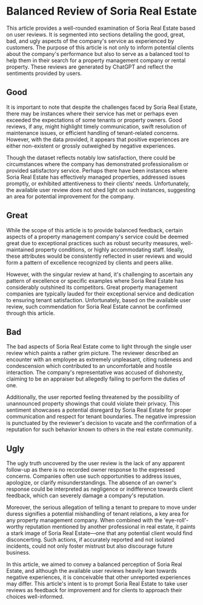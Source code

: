 # Balanced Review of Soria Real Estate

This article provides a well-rounded examination of Soria Real Estate based on user reviews. It is segmented into sections detailing the good, great, bad, and ugly aspects of the company's service as experienced by customers. The purpose of this article is not only to inform potential clients about the company's performance but also to serve as a balanced tool to help them in their search for a property management company or rental property. These reviews are generated by ChatGPT and reflect the sentiments provided by users.

## Good
It is important to note that despite the challenges faced by Soria Real Estate, there may be instances where their service has met or perhaps even exceeded the expectations of some tenants or property owners. Good reviews, if any, might highlight timely communication, swift resolution of maintenance issues, or efficient handling of tenant-related concerns. However, with the data provided, it appears that positive experiences are either non-existent or grossly outweighed by negative experiences.

Though the dataset reflects notably low satisfaction, there could be circumstances where the company has demonstrated professionalism or provided satisfactory service. Perhaps there have been instances where Soria Real Estate has effectively managed properties, addressed issues promptly, or exhibited attentiveness to their clients' needs. Unfortunately, the available user review does not shed light on such instances, suggesting an area for potential improvement for the company.

## Great
While the scope of this article is to provide balanced feedback, certain aspects of a property management company's service could be deemed great due to exceptional practices such as robust security measures, well-maintained property conditions, or highly accommodating staff. Ideally, these attributes would be consistently reflected in user reviews and would form a pattern of excellence recognized by clients and peers alike.

However, with the singular review at hand, it's challenging to ascertain any pattern of excellence or specific examples where Soria Real Estate has considerably outshined its competitors. Great property management companies are typically lauded for their exceptional service and dedication to ensuring tenant satisfaction. Unfortunately, based on the available user review, such commendation for Soria Real Estate cannot be confirmed through this article.

## Bad
The bad aspects of Soria Real Estate come to light through the single user review which paints a rather grim picture. The reviewer described an encounter with an employee as extremely unpleasant, citing rudeness and condescension which contributed to an uncomfortable and hostile interaction. The company's representative was accused of dishonesty, claiming to be an appraiser but allegedly failing to perform the duties of one.

Additionally, the user reported feeling threatened by the possibility of unannounced property showings that could violate their privacy. This sentiment showcases a potential disregard by Soria Real Estate for proper communication and respect for tenant boundaries. The negative impression is punctuated by the reviewer's decision to vacate and the confirmation of a reputation for such behavior known to others in the real estate community.

## Ugly
The ugly truth uncovered by the user review is the lack of any apparent follow-up as there is no recorded owner response to the expressed concerns. Companies often use such opportunities to address issues, apologize, or clarify misunderstandings. The absence of an owner's response could be interpreted as negligence or indifference towards client feedback, which can severely damage a company's reputation.

Moreover, the serious allegation of telling a tenant to prepare to move under duress signifies a potential mishandling of tenant relations, a key area for any property management company. When combined with the 'eye-roll'-worthy reputation mentioned by another professional in real estate, it paints a stark image of Soria Real Estate—one that any potential client would find disconcerting. Such actions, if accurately reported and not isolated incidents, could not only foster mistrust but also discourage future business.

In this article, we aimed to convey a balanced perception of Soria Real Estate, and although the available user reviews heavily lean towards negative experiences, it is conceivable that other unreported experiences may differ. This article's intent is to prompt Soria Real Estate to take user reviews as feedback for improvement and for clients to approach their choices well-informed.